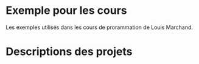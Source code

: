 Exemple pour les cours
======================

Les exemples utilisés dans les cours de prorammation de Louis Marchand.

Descriptions des projets
========================

